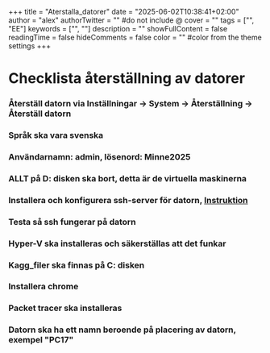 +++
title = "Aterstalla_datorer"
date = "2025-06-02T10:38:41+02:00"
author = "alex"
authorTwitter = "" #do not include @
cover = ""
tags = ["", "EE"]
keywords = ["", ""]
description = ""
showFullContent = false
readingTime = false
hideComments = false
color = "" #color from the theme settings
+++

# Checklista återställning av datorer

### Återställ datorn via Inställningar -> System -> Återställning -> Återställ datorn
### Språk ska vara svenska
### Användarnamn: admin, lösenord: Minne2025
### ALLT på D: disken ska bort, detta är de virtuella maskinerna
### Installera och konfigurera ssh-server för datorn, [Instruktion](https://simplificandoredes.com/en/install-ssh-server-windows-11/)
### Testa så ssh fungerar på datorn
### Hyper-V ska installeras och säkerställas att det funkar
### Kagg_filer ska finnas på C: disken
### Installera chrome
### Packet tracer ska installeras
### Datorn ska ha ett namn beroende på placering av datorn, exempel "PC17"